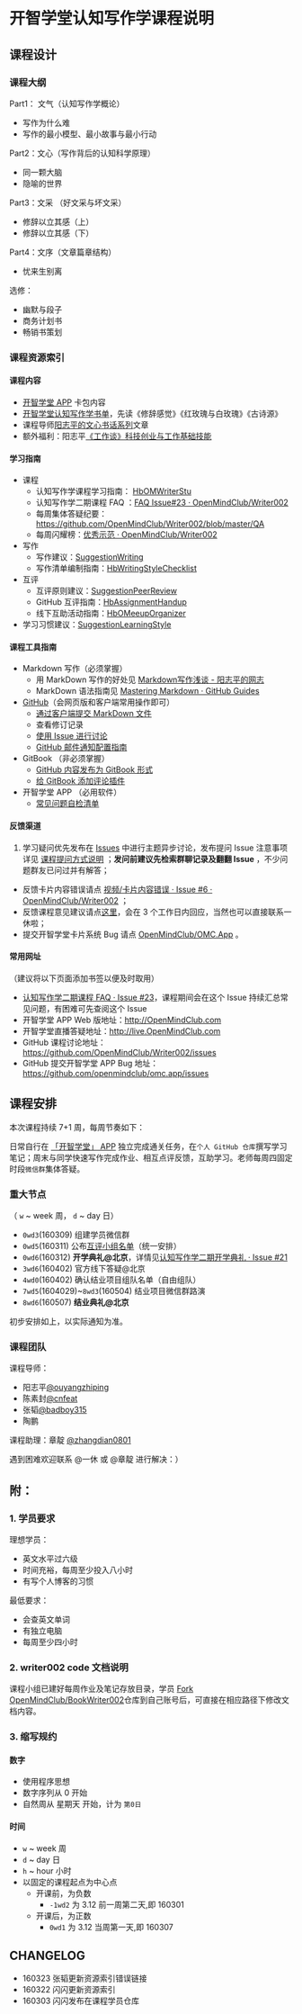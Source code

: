 # 开智学堂认知写作学课程说明

## 课程设计

### 课程大纲

Part1： 文气（认知写作学概论）

- 写作为什么难    
- 写作的最小模型、最小故事与最小行动

Part2：文心（写作背后的认知科学原理）

- 同一颗大脑  
- 隐喻的世界

Part3：文采 （好文采与坏文采）

- 修辞以立其感（上）
- 修辞以立其感（下）

Part4：文序（文章篇章结构）

- 忧来生别离

选修：

- 幽默与段子
- 商务计划书
- 畅销书策划

### 课程资源索引

#### 课程内容

- [开智学堂 APP](https://github.com/OpenMindClub/Writer002/issues/42) 卡包内容
- [开智学堂认知写作学书单](http://www.yangzhiping.com/psy/cogwriter.html)，先读《修辞感觉》《红玫瑰与白玫瑰》《古诗源》
- 课程导师[阳志平的文心书话系列](http://www.yangzhiping.com/psy/wenxin.html)文章
- 额外福利：阳志平[《工作谈》科技创业与工作基础技能](http://t.cn/RGwYUTB)	

#### 学习指南

- 课程
	- 认知写作学课程学习指南： [HbOMWriterStu](https://github.com/OpenMindClub/Writer002/blob/master/HbOMWriterStu.md)
	- 认知写作学二期课程 FAQ ：[FAQ Issue#23 · OpenMindClub/Writer002](https://github.com/OpenMindClub/Writer002/issues/23)
	- 每周集体答疑纪要：https://github.com/OpenMindClub/Writer002/blob/master/QA
	- 每周闪耀榜：[优秀示范 · OpenMindClub/Writer002](https://github.com/OpenMindClub/Writer002/issues?q=is%3Aissue+is%3Aopen+label%3A%E4%BC%98%E7%A7%80%E7%A4%BA%E8%8C%83)
- 写作
	- 写作建议：[SuggestionWriting](https://github.com/OpenMindClub/Writer002/blob/master/SuggestionLearningStyle.md)
	- 写作清单编制指南：[HbWritingStyleChecklist](https://github.com/OpenMindClub/Writer002/blob/master/HbWritingStyleChecklist.md)
- 互评
	- 互评原则建议：[SuggestionPeerReview](https://github.com/OpenMindClub/Writer002/blob/master/SuggestionPeerReview.md)
	- GitHub 互评指南：[HbAssignmentHandup ](https://github.com/OpenMindClub/Share/wiki/HbAssignmentHandup)
	- 线下互助活动指南：[HbOMeeupOrganizer](https://github.com/OpenMindClub/Share/wiki/HbOMeeupOrganizer)
- 学习习惯建议：[SuggestionLearningStyle](https://github.com/OpenMindClub/Writer002/blob/master/SuggestionLearningStyle.md)

#### 课程工具指南

- Markdown 写作（必须掌握）
	- 用 MarkDown 写作的好处见 [Markdown写作浅谈 - 阳志平的网志](http://www.yangzhiping.com/tech/r-markdown-knitr.html)
	- MarkDown 语法指南见 [Mastering Markdown · GitHub Guides](https://guides.github.com/features/mastering-markdown/)
- [GitHub](https://github.com/)（会网页版和客户端常用操作即可）
	- [通过客户端提交 MarkDown 文件](https://guides.github.com/activities/forking/)
	- 查看修订记录
	- [使用 Issue 进行讨论](https://guides.github.com/features/issues/)
	- [GitHub 邮件通知配置指南](https://github.com/OpenMindClub/Share/wiki/HbGitHubNotifyStu)
- GitBook （非必须掌握）
	- [GitHub 内容发布为 GitBook 形式](https://github.com/OpenMindClub/Writer002/issues/37)
	- [给 GitBook 添加评论插件](https://github.com/OpenMindClub/Writer002/issues/46)
- 开智学堂 APP （必用软件）
	- [常见问题自检清单](https://github.com/OpenMindClub/OMC.App/issues/35)

#### 反馈渠道

1. 学习疑问优先发布在 [Issues](https://github.com/OpenMindClub/Writer002/issues) 中进行主题异步讨论，发布提问 Issue 注意事项详见 [课程提问方式说明](https://github.com/OpenMindClub/Writer002/issues/63)  ；**发问前建议先检索群聊记录及翻翻 Issue** ，不少问题群友已问过并有解答；
- 反馈卡片内容错误请点 [视频/卡片内容错误 · Issue #6 · OpenMindClub/Writer002](https://github.com/OpenMindClub/Writer002/issues/6) ；
- 反馈课程意见建议请点[这里](http://openmind.mikecrm.com/f.php?t=FhI5rV)，会在 3 个工作日内回应，当然也可以直接联系一休啦；
- 提交开智学堂卡片系统 Bug 请点 [OpenMindClub/OMC.App](https://github.com/OpenMindClub/OMC.App/issues) 。




#### 常用网址


（建议将以下页面添加书签以便及时取用）

- [认知写作学二期课程 FAQ · Issue #23](https://github.com/OpenMindClub/Writer002/issues/23)，课程期间会在这个 Issue 持续汇总常见问题，有困难可先查阅这个 Issue
- 开智学堂 APP Web 版地址：http://OpenMindClub.com 
- 开智学堂直播答疑地址：http://live.OpenMindClub.com
- GitHub 课程讨论地址：https://github.com/OpenMindClub/Writer002/issues
- GitHub 提交开智学堂 APP Bug 地址：https://github.com/openmindclub/omc.app/issues


## 课程安排

本次课程持续 7+1 周，每周节奏如下：

日常自行在 [「开智学堂」 APP](http://openmindclub.com/)  独立完成通关任务，在`个人 GitHub 仓库`撰写学习笔记；周末与同学快速写作完成作业、相互点评反馈，互助学习。老师每周四固定时段`微信群`集体答疑。



### 重大节点

（ `w` ~ week 周， `d` ~ day 日）

- `0wd3`(160309) 组建学员微信群
- `0wd5`(160311) 公布[互评小组名单](https://github.com/OpenMindClub/Writer002/issues/29)（统一安排）
- `0wd6`(160312) **开学典礼@北京**，详情见[认知写作学二期开学典礼 · Issue #21 ](https://github.com/OpenMindClub/Writer002/issues/21)
- `3wd6`(160402) 官方线下答疑@北京
- `4wd0`(160402) 确认结业项目组队名单（自由组队）
- `7wd5`(1604029)~`8wd3`(160504) 结业项目微信群路演
- `8wd6`(160507) **结业典礼@北京**

初步安排如上，以实际通知为准。



### 课程团队


课程导师：

- 阳志平[@ouyangzhiping](https://github.com/ouyangzhiping)
- 陈素封[@cnfeat](https://github.com/cnfeat)
- 张韬[@badboy315](https://github.com/badboy315)
- 陶鹏

课程助理：章靛 [@zhangdian0801](https://github.com/zhangdian0801)

遇到困难欢迎联系 @一休 或 @章靛 进行解决：）




## 附：

### 1. 学员要求

理想学员：

- 英文水平过六级
- 时间充裕，每周至少投入八小时
- 有写个人博客的习惯

最低要求：

- 会查英文单词
- 有独立电脑
- 每周至少四小时


### 2. writer002 code 文档说明

课程小组已建好每周作业及笔记存放目录，学员 [Fork](https://guides.github.com/activities/forking/)  [OpenMindClub/BookWriter002](https://github.com/OpenMindClub/BookWriter002)仓库到自己账号后，可直接在相应路径下修改文档内容。



### 3. 缩写规约


#### 数字

- 使用程序思想
- 数字序列从 0 开始
- 自然周从 星期天 开始，计为 `第0日`

#### 时间

- `w` ~ week 周
- `d` ~ day 日
- `h` ~ hour 小时
- 以固定的课程起点为中心点
    + 开课前，为负数
        * `-1wd2` 为 3.12 前一周第二天,即 160301
    + 开课后，为正数
        * `0wd1` 为 3.12 当周第一天,即 160307


## CHANGELOG 

- 160323 张韬更新资源索引错误链接
- 160322 闪闪更新资源索引
- 160303 闪闪发布在课程学员仓库

